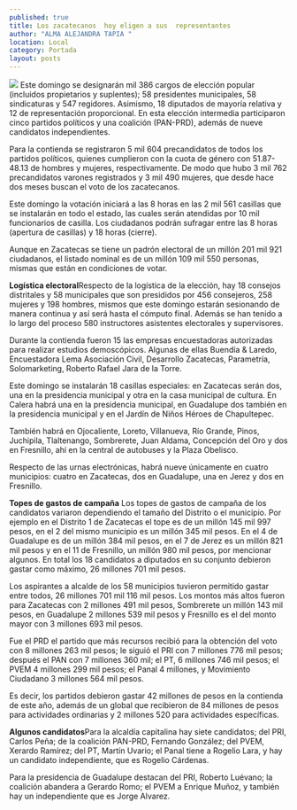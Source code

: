 ```yaml
---
published: true
title: Los zacatecanos  hoy eligen a sus  representantes
author: "ALMA ALEJANDRA TAPIA "
location: Local
category: Portada
layout: posts
---
```


![](http://i.imgur.com/H7VvPuqm.png)
Este domingo se designarán mil 386 cargos de elección popular (incluidos propietarios y suplentes); 58 presidentes municipales, 58 sindicaturas y 547 regidores. Asimismo, 18 diputados de mayoría relativa y 12 de representación proporcional. En esta elección intermedia participaron cinco partidos políticos y una coalición (PAN-PRD), además de nueve candidatos independientes.

Para la contienda se registraron 5 mil 604 precandidatos de todos los partidos políticos, quienes cumplieron con la cuota de género con 51.87-48.13 de hombres y mujeres, respectivamente. De modo que hubo 3 mil 762 precandidatos varones registrados y 3 mil 490 mujeres, que desde hace dos meses buscan el voto de los zacatecanos.

Este domingo la votación iniciará a las 8 horas en las 2 mil 561 casillas que se instalarán en todo el estado, las cuales serán atendidas por 10 mil funcionarios de casilla. Los ciudadanos podrán sufragar entre las 8 horas (apertura de casillas) y 18 horas (cierre). 

Aunque en Zacatecas se tiene un padrón electoral de un millón 201 mil 921 ciudadanos, el listado nominal es de un millón 109 mil 550 personas, mismas que están en condiciones de votar. 

**Logística electoral**Respecto de la logística de la elección, hay 18 consejos distritales y 58 municipales que son presididos por 456 consejeros, 258 mujeres y 198 hombres, mismos que este domingo estarán sesionando de manera continua y así será hasta el cómputo final. Además se han tenido a lo largo del proceso 580 instructores asistentes electorales y supervisores. 

Durante la contienda fueron 15 las empresas encuestadoras autorizadas para realizar estudios demoscópicos. Algunas de ellas Buendía & Laredo, Encuestadora Lema Asociación Civil, Desarrollo Zacatecas, Parametría, Solomarketing, Roberto Rafael Jara de la Torre. 

Este domingo se instalarán 18 casillas especiales: en Zacatecas serán dos, una en la presidencia municipal y otra en la casa municipal de cultura. En Calera habrá una en la presidencia municipal, en Guadalupe dos también en la presidencia municipal y en el Jardín de Niños Héroes de Chapultepec.

También habrá en Ojocaliente, Loreto, Villanueva, Río Grande, Pinos, Juchipila, Tlaltenango, Sombrerete, Juan Aldama, Concepción del Oro y dos en Fresnillo, ahí en la central de autobuses y la Plaza Obelisco.

Respecto de las urnas electrónicas, habrá nueve únicamente en cuatro municipios: cuatro en Zacatecas, dos en Guadalupe, una en Jerez y dos en Fresnillo.

**Topes de gastos de campaña**
Los topes de gastos de campaña de los candidatos variaron dependiendo el tamaño del Distrito o el municipio. Por ejemplo en el Distrito 1 de Zacatecas el tope es de un millón 145 mil 997 pesos, en el 2 del mismo municipio es un millón 345 mil pesos.
En el 4 de Guadalupe es de un millón 384 mil pesos, en el 7 de Jerez es un millón 821 mil pesos y en el 11 de Fresnillo, un millón 980 mil pesos, por mencionar algunos. En total los 18 candidatos a diputados en su conjunto debieron gastar como máximo, 26 millones 701 mil pesos.

Los aspirantes a alcalde de los 58 municipios tuvieron permitido gastar entre todos, 26 millones 701 mil 116 mil pesos. Los montos más altos fueron para Zacatecas con 2 millones 491 mil pesos, Sombrerete un millón 143 mil pesos, en Guadalupe 2 millones 539 mil pesos y Fresnillo es el del monto mayor con 3 millones 693 mil pesos. 

Fue el PRD el partido que más recursos recibió para la obtención del voto con 8 millones 263 mil pesos; le siguió el PRI con 7 millones 776 mil pesos; después el PAN con 7 millones 360 mil; el PT, 6 millones 746 mil pesos; el PVEM 4 millones 299 mil pesos; el Panal 4 millones, y Movimiento Ciudadano 3 millones 564 mil pesos.

Es decir, los partidos debieron gastar 42 millones de pesos en la contienda de este año, además de un global que recibieron de 84 millones de pesos para actividades ordinarias y 2 millones 520 para actividades específicas. 

**Algunos candidatos**Para la alcaldía capitalina hay siete candidatos; del PRI, Carlos Peña; de la coalición PAN-PRD, Fernando González; del PVEM, Xerardo Ramírez; del PT, Martín Uvario; el Panal tiene a Rogelio Lara, y hay un candidato independiente, que es Rogelio Cárdenas.

Para la presidencia de Guadalupe destacan del PRI, Roberto Luévano; la coalición abandera a Gerardo Romo; el PVEM a Enrique Muñoz, y también hay un independiente que es Jorge Alvarez. 
